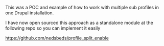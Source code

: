 This was a POC and example of how to work with multiple sub profiles in one Drupal installation.

I have now open sourced this approach as a standalone module at the following repo so you can implement it easily

https://github.com/nedsbeds/profile_split_enable
